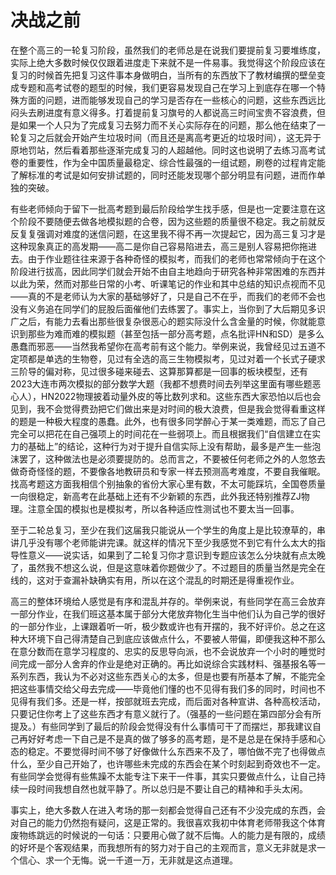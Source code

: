 # 决战之前
在整个高三的一轮复习阶段，虽然我们的老师总是在说我们要提前复习要堆练度，实际上绝大多数时候仅仅跟着进度走下来就不是一件易事。我觉得这个阶段应该在复习的时候首先把复习这件事本身做明白，当所有的东西放下了教材编撰的壁垒变成专题和高考试卷的题型的时候，我们更容易发现自己在学习上到底存在哪一个特殊方面的问题，进而能够发现自己的学习是否存在一些核心的问题，这些东西远比闷头去刷进度有意义得多。打着提前复习旗号的人都说高三时间宝贵不容浪费，但是如果一个人只为了完成复习去努力而不关心实际存在的问题，那么他在结束了一轮复习之后就会开始产生垃圾时间（而且还是离高考更近的垃圾时间），这无异于原地罚站，然后看着那些逐渐完成复习的人超越他。同时这也说明了去练习高考试卷的重要性，作为全中国质量最稳定、综合性最强的一组试题，刷卷的过程肯定能了解标准的考试是如何安排试题的，同时还能发现哪个部分明显有问题，进而作单独的突破。

有些老师倾向于留下一批高考题到最后阶段给学生找手感，但是也一定要注意在这个阶段不要随便去做各地模拟题的合卷，因为这些题的质量很不稳定。我之前就反反复复强调对难度的迷信问题，在这里我不得不再一次提起它，因为高三复习才是这种现象真正的高发期——高二是你自己容易陷进去，高三是别人容易把你拖进去。由于作业题往往来源于各种奇怪的模拟考，而我们的老师也常常倾向于在这个阶段进行拔高，因此同学们就会开始不由自主地趋向于研究各种非常困难的东西并以此为荣，然而对那些日常的小考、听课笔记的作业和其中总结的知识点视而不见——真的不是老师认为大家的基础够好了，只是自己不在乎，而我们的老师不会也没有义务追在同学们的屁股后面催他们去练罢了。事实上，当你到了大后期见多识广之后，有能力去看出那些很复杂很恶心的题实际没什么含金量的时候，你就能意识到那些为难而难的模拟题（甚至包括一部分高考题，点名批评HN和SD）是多么愚蠢而邪恶——当然我希望你在高考前有这个能力。举例来说，我曾经见过五道不定项都是单选的生物卷，见过有全选的高三生物模拟考，见过对着一个长式子硬求三阶导的偏对称，见过很多碰来碰去、这算那算都是一回事的板块模型，还有2023大连市两次模拟的部分数学大题（我都不想费时间去列举这里面有哪些题恶心人），HN2022物理披着动量外皮的等比数列求和。这些东西大家恐怕以后也会见到，我不会觉得费劲把它们做出来是对时间的极大浪费，但是我会觉得看重这样的题是一种极大程度的愚蠢。此外，也有很多同学醉心于某一类难题，而忘了自己完全可以把花在自己强项上的时间花在一些弱项上。而且根据我们“自信建立在实力的基础上”的结论，这种行为对于提升自信实际上没有帮助，最多是产生一些泡沫罢了，这种做法也是必须要提防的。总而言之，不要被任何老师之外的人忽悠去做奇奇怪怪的题，不要像各地教研员和专家一样去预测高考难度，不要自我催眠。找高考题这方面我相信个别抽象的省份大家心里有数，不太可能踩坑，全国卷质量一向很稳定，新高考在此基础上还有不少新颖的东西，此外我还特别推荐ZJ物理。注意全国的模拟也是模拟考，所以各种适应性测试也不要太当一回事。

至于二轮总复习，至少在我们这届我只能说从一个学生的角度上是比较潦草的，串讲几乎没有哪个老师能讲完课。就这样的情况下至少我感觉不到它有什么太大的指导性意义——说实话，如果到了二轮复习你才意识到专题应该怎么分块就有点太晚了，虽然我不想这么说，但是这意味着你题做少了。不过题目的质量当然是完全在线的，这对于查漏补缺确实有用，所以在这个混乱的时期还是得重视作业。

高三的整体环境给人感觉是有序和混乱并存的。举例来说，有些同学在高三会放弃一部分作业，在我们班这基本属于部分大佬放弃物化生当中他们认为自己学的很好的一部分作业，上课跟着听一听，极少数或许也有开摆的，我不好评价。总之在这种大环境下自己得清楚自己到底应该做点什么，不要被人带偏，即便我这种不那么在意分数而在意学习程度的、忠实的反思导向派，也不会说放弃一个小时的睡觉时间完成一部分人舍弃的作业是绝对正确的。再比如说综合实践材料、强基报名等一系列东西，我认为不必对这些东西关心的太多，但是也要有所基本了解，不能完全把这些事情交给父母去完成——毕竟他们懂的也不见得有我们多的同时，时间也不见得有我们多。还是一样，按部就班去完成，而后面对各种宣讲、各种高校活动，只要记住你考上了这些东西才有意义就行了。（强基的一些问题在第四部分会有所提及。）有些同学到了最后的阶段会觉得没有什么事情可干了而摆烂，那我建议自己再好好考虑一下自己是不是真的做了够多的高考题，是不是总是在保持手感和心态的稳定。不要觉得时间不够了好像做什么东西来不及了，哪怕做不完了也得做点什么，至少自己开始了，也许哪些未完成的东西会在某个时刻起到奇效也不一定。有些同学会觉得有些焦躁不太能专注下来干一件事，其实只要做点什么，让自己持续一段时间我想自然也就平静了。所以总归是不要让自己的精神和手头太闲。

事实上，绝大多数人在进入考场的那一刻都会觉得自己还有不少没完成的东西，会对自己的能力仍然抱有疑问，这是正常的。我很喜欢我初中体育老师带我这个体育废物练跳远的时候说的一句话：只要用心做了就不后悔。人的能力是有限的，成绩的好坏是个客观结果，而我想所有的努力对于自己的主观而言，意义无非就是求一个信心、求一个无悔。说一千道一万，无非就是这点道理。

